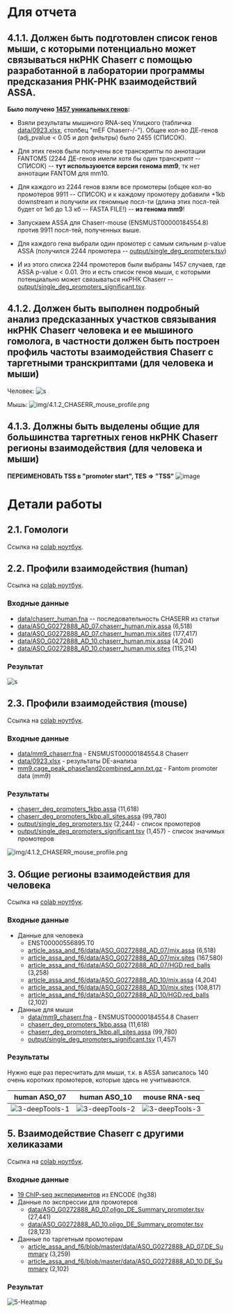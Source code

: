 # Для отчета

## 4.1.1. Должен быть подготовлен список генов мыши, с которыми потенциально может связываться нкРНК Chaserr с помощью разработанной в лаборатории программы предсказания РНК-РНК взаимодействий ASSA.

**Было получено [1457 уникальных генов](output/single_deg_promoters_significant.tsv):**


* Взяли результаты мышиного RNA-seq Улицкого (табличка [data/0923.xlsx](data/0923.xlsx), столбец "mEF Chaserr-/-"). Общее кол-во ДЕ-генов (adj_pvalue < 0.05 и доп фильтры) было 2455 (СПИСОК).

* Для этих генов были получены все транскрипты по аннотации FANTOM5 (2244 ДЕ-генов имели хотя бы один транскрипт -- СПИСОК) -- **тут используюется версия генома mm9**, тк нет аннотации FANTOM для mm10.

* Для каждого из 2244 генов взяли все промотеры (общее кол-во  промотеров  9911 -- СПИСОК) и к каждому промотеру добавили +1kb downstream и получили их геномные посл-ти (длина этих посл-тей будет от 1кб до 1.3 кб -- FASTA FILE!) -- **из генома mm9**!

* Запускаем ASSA для Chaserr-mouse (ENSMUST00000184554.8) против 9911 посл-тей, полученных выше.

* Для каждого гена выбрали один промотер с самым сильным p-value ASSA (получился 2244 промотера -- [output/single_deg_promoters.tsv](output/single_deg_promoters.tsv))

* И из этого списка 2244 промотеров были выбраны 1457 случаев, где ASSA p-value < 0.01. Это и есть список генов мыши, с которыми потенциально может связываться нкРНК Chaserr -- [output/single_deg_promoters_significant.tsv](output/single_deg_promoters_significant.tsv).

## 4.1.2. Должен быть выполнен подробный анализ предсказанных участков связывания нкРНК Chaserr человека и ее мышиного гомолога, в частности должен быть построен профиль частоты взаимодействия Chaserr с таргетными транскриптами (для человека и мыши)

Человек:
![s](img/4.1.2_CHASERR_human_profile.png)

Мышь:
![img/4.1.2_CHASERR_mouse_profile.png](img/4.1.2_CHASERR_mouse_profile.png)

## 4.1.3. Должны быть  выделены общие для большинства таргетных генов нкРНК Chaserr регионы взаимодействия (для человека и мыши)
**ПЕРЕИМЕНОВАТЬ TSS в "promoter start", TES => "TSS"**
![image](https://user-images.githubusercontent.com/44672274/148937560-3f7e0ac1-3a49-4930-8174-0df2ada9a507.png)



# Детали работы

## 2.1. Гомологи

Ссылка на [colab ноутбук](https://colab.research.google.com/drive/1JS8iUqV0oUH4CZuBMXifwLFpeBQ_pJkW?usp=sharing).

## 2.2. Профили взаимодействия (human)

Ссылка на [colab ноутбук](https://colab.research.google.com/drive/1wVug5xCxIxlLOYn_ZnoqmVdEtorR4Pvi?usp=sharing).

### Входные данные

- [data/chaserr_human.fna](data/chaserr_human.fna) -- последовательность CHASERR из статьи
- [data/ASO_G0272888_AD_07.chaserr_human.mix.assa](data/ASO_G0272888_AD_07.chaserr_human.mix.assa) (6,518)
- [data/ASO_G0272888_AD_07.chaserr_human.mix.sites](data/ASO_G0272888_AD_07.chaserr_human.mix.sites) (177,417)
- [data/ASO_G0272888_AD_10.chaserr_human.mix.assa](data/ASO_G0272888_AD_10.chaserr_human.mix.assa) (4,204)
- [data/ASO_G0272888_AD_10.chaserr_human.mix.sites](data/ASO_G0272888_AD_10.chaserr_human.mix.sites) (115,214)

### Результат

![s](img/4.1.2_CHASERR_human_profile.png)

## 2.3. Профили взаимодействия (mouse)

Ссылка на [colab ноутбук](https://colab.research.google.com/drive/10eXPl9n7Zq4NoPhgvpcJpXsnI8SSz1wL?usp=sharing).

### Входные данные

- [data/mm9_chaserr.fna](data/mm9_chaserr.fna) - ENSMUST00000184554.8 Chaserr
- [data/0923.xlsx](data/0923.xlsx) - результаты DE-анализа
- [mm9.cage_peak_phase1and2combined_ann.txt.gz](https://fantom.gsc.riken.jp/5/datafiles/latest/extra/CAGE_peaks/mm9.cage_peak_phase1and2combined_ann.txt.gz) - Fantom promoter data (mm9)

### Результаты

- [chaserr_deg_promoters_1kbp.assa](http://himorna.fbras.ru/~fed/assa_results/chaserr_deg_promoters_1kbp.assa) (11,618)
- [chaserr_deg_promoters_1kbp.all_sites.assa](http://himorna.fbras.ru/~fed/assa_results/chaserr_deg_promoters_1kbp.all_sites.assa) (99,780)
- [output/single_deg_promoters.tsv](output/single_deg_promoters.tsv) (2,244) - список промотеров
- [output/single_deg_promoters_significant.tsv](output/single_deg_promoters_significant.tsv) (1,457) - список значимых промотеров

![img/4.1.2_CHASERR_mouse_profile.png](img/4.1.2_CHASERR_mouse_profile.png)

## 3. Общие регионы взаимодействия для человека

Ссылка на [colab ноутбук](https://colab.research.google.com/drive/1E3zFJ8qXbL-afAKd6N00CZPuBDCJs2y9?usp=sharing).

### Входные данные

- Данные для человека
    - ENST00000556895.T0
    - [article_assa_and_f6/data/ASO_G0272888_AD_07/mix.assa](https://github.com/vanya-antonov/article_assa_and_f6/blob/master/data/ASO_G0272888_AD_07/mix.assa) (6,518)
    - [article_assa_and_f6/data/ASO_G0272888_AD_07/mix.sites](https://github.com/vanya-antonov/article_assa_and_f6/blob/master/data/ASO_G0272888_AD_07/mix.sites) (167,580)
    - [article_assa_and_f6/data/ASO_G0272888_AD_07/HGD.red_balls](https://github.com/vanya-antonov/article_assa_and_f6/blob/master/data/ASO_G0272888_AD_07/HGD.red_balls) (3,258)
    - [article_assa_and_f6/data/ASO_G0272888_AD_10/mix.assa](https://github.com/vanya-antonov/article_assa_and_f6/blob/master/data/ASO_G0272888_AD_10/mix.assa) (4,204)
    - [article_assa_and_f6/data/ASO_G0272888_AD_10/mix.sites](https://github.com/vanya-antonov/article_assa_and_f6/blob/master/data/ASO_G0272888_AD_10/mix.sites) (108,817)
    - [article_assa_and_f6/data/ASO_G0272888_AD_10/HGD.red_balls](https://github.com/vanya-antonov/article_assa_and_f6/blob/master/data/ASO_G0272888_AD_10/HGD.red_balls) (2,102)
- Данные для мыши
    - [data/mm9_chaserr.fna](data/mm9_chaserr.fna) - ENSMUST00000184554.8 Chaserr
    - [chaserr_deg_promoters_1kbp.assa](http://himorna.fbras.ru/~fed/assa_results/chaserr_deg_promoters_1kbp.assa) (11,618)
    - [chaserr_deg_promoters_1kbp.all_sites.assa](http://himorna.fbras.ru/~fed/assa_results/chaserr_deg_promoters_1kbp.all_sites.assa) (99,780)
    - [output/single_deg_promoters_significant.tsv](output/single_deg_promoters_significant.tsv) (1,457)


### Результаты

Нужно еще раз пересчитать для мыши, т.к. в ASSA записалось 140 очень коротких промотеров, которые здесь не учитываются.

| human ASO_07 | human ASO_10 | mouse RNA-seq |
|:---:|:---:|:---:|
|![3-deepTools-1](img/4.1.3_deeptools-1.png)|![3-deepTools-2](img/4.1.3_deeptools-2.png)|![3-deepTools-3](img/4.1.3_deeptools-3.png)|

## 5. Взаимодействие Chaserr с другими хеликазами

Ссылка на [colab ноутбук](https://colab.research.google.com/drive/1M5hKI0m_XLca6Cqx5VmaWthlnnRgQwbJ?usp=sharing).

### Входные данные

- [19 ChIP-seq экспериментов](https://www.encodeproject.org/search/?type=Experiment&replicates.library.biosample.donor.organism.scientific_name=Homo+sapiens&assay_title=TF+ChIP-seq&status=released&biosample_ontology.classification=cell+line&target.label=CHD2&target.label=CHD1&target.label=CHD4&target.label=CHD7&assembly=GRCh38&files.file_type=bed+narrowPeak) из ENCODE (hg38)
- Данные по экспрессии для промотеров
    - [data/ASO_G0272888_AD_07.oligo_DE_Summary_promoter.tsv](data/ASO_G0272888_AD_07.oligo_DE_Summary_promoter.tsv) (27,441)
    - [data/ASO_G0272888_AD_10.oligo_DE_Summary_promoter.tsv](data/ASO_G0272888_AD_10.oligo_DE_Summary_promoter.tsv) (28,123)
- Данные по таргетным промотерам
    - [article_assa_and_f6/blob/master/data/ASO_G0272888_AD_07.DE_Summary](https://github.com/vanya-antonov/article_assa_and_f6/blob/master/data/ASO_G0272888_AD_07.DE_Summary) (3,259)
    - [article_assa_and_f6/blob/master/data/ASO_G0272888_AD_10.DE_Summary](https://github.com/vanya-antonov/article_assa_and_f6/blob/master/data/ASO_G0272888_AD_10.DE_Summary) (2,102)

### Результат

![5-Heatmap](img/4.1.5_heatmap.png)
